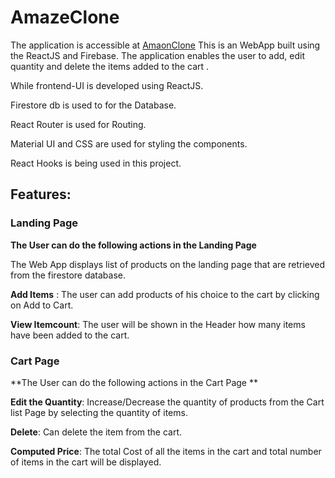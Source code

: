 # AmazeClone 
The application is accessible at [AmaonClone](https://shoppincart-333.web.app/)
This is an WebApp built using the ReactJS and Firebase.
The application enables the user to add, edit quantity and delete the items added to the cart .

While frontend-UI is developed using ReactJS.

Firestore db is used to for the Database.

React Router is used for Routing.

Material UI and CSS are used for styling the components. 

React Hooks is being used in this project.

## Features: 

### Landing Page
**The User can do the following actions in the Landing Page**

The Web App displays list of products on the landing page that are retrieved from the firestore database.

**Add Items** : The user can add products of his choice to the cart by clicking on Add to Cart. 

**View Itemcount**: The user will be shown in the Header how many items have been added to the cart.

### Cart Page 
**The User can do the following actions in the Cart Page **

**Edit the Quantity**: Increase/Decrease the quantity of products from the Cart list Page by selecting the quantity of items.

**Delete**: Can delete the item from the cart.

**Computed Price**: The total Cost of all the items in the cart and total number of items in the cart will be displayed.

























